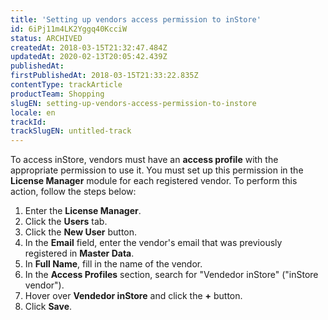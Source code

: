 ```yaml
---
title: 'Setting up vendors access permission to inStore'
id: 6iPj11m4LK2Yggq40KcciW
status: ARCHIVED
createdAt: 2018-03-15T21:32:47.484Z
updatedAt: 2020-02-13T20:05:42.439Z
publishedAt: 
firstPublishedAt: 2018-03-15T21:33:22.835Z
contentType: trackArticle
productTeam: Shopping
slugEN: setting-up-vendors-access-permission-to-instore
locale: en
trackId: 
trackSlugEN: untitled-track
---
```


To access inStore, vendors must have an __access profile__ with the appropriate permission to use it. You must set up this permission in the __License Manager__ module for each registered vendor. To perform this action, follow the steps below:

1. Enter the __License Manager__.
2. Click the __Users__ tab.
3. Click the __New User__ button.
4. In the __Email__ field, enter the vendor's email that was previously registered in __Master Data__.
5. In __Full Name__, fill in the name of the vendor.
6. In the __Access Profiles__ section, search for "Vendedor inStore" ("inStore vendor").
7. Hover over __Vendedor inStore__ and click the __+__ button.
8. Click __Save__.
